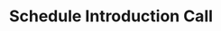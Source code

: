 ---
title: Schedule Introduction Call
layout: schedule-call
seo:
  page_title:
  meta_description: >-
    Get in touch with Keynecta using our contact form. Simple and direct communication for a complete online system to help you drive profits and value people.
  featured_image: /uploads/person-on-phone-in-manufacturing-plant-1.jpg
content_blocks:
  - _bookshop_name: hero
    heading: Schedule Introduction Call
    body: >-
      Ready to elevate your organization with Keynecta? Schedule a 30-minute introduction call to connect with us.
    image_1:
      image_url: /uploads/person-on-phone-in-manufacturing-plant-1.jpg
      image_alt:
    image_2:
      image_url:
      image_alt:
    button:
      button_url:
      button_text:
      open_in_new_tab: false
---